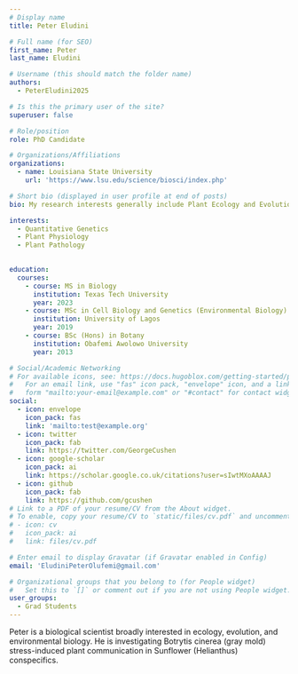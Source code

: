 ```yaml
---
# Display name
title: Peter Eludini 

# Full name (for SEO)
first_name: Peter
last_name: Eludini

# Username (this should match the folder name)
authors:
  - PeterEludini2025

# Is this the primary user of the site?
superuser: false

# Role/position
role: PhD Candidate

# Organizations/Affiliations
organizations:
  - name: Louisiana State University
    url: 'https://www.lsu.edu/science/biosci/index.php'

# Short bio (displayed in user profile at end of posts)
bio: My research interests generally include Plant Ecology and Evolution.

interests:
  - Quantitative Genetics
  - Plant Physiology
  - Plant Pathology
  

education:
  courses:
    - course: MS in Biology
      institution: Texas Tech University
      year: 2023
    - course: MSc in Cell Biology and Genetics (Environmental Biology)
      institution: University of Lagos
      year: 2019
    - course: BSc (Hons) in Botany
      institution: Obafemi Awolowo University
      year: 2013

# Social/Academic Networking
# For available icons, see: https://docs.hugoblox.com/getting-started/page-builder/#icons
#   For an email link, use "fas" icon pack, "envelope" icon, and a link in the
#   form "mailto:your-email@example.com" or "#contact" for contact widget.
social:
  - icon: envelope
    icon_pack: fas
    link: 'mailto:test@example.org'
  - icon: twitter
    icon_pack: fab
    link: https://twitter.com/GeorgeCushen
  - icon: google-scholar
    icon_pack: ai
    link: https://scholar.google.co.uk/citations?user=sIwtMXoAAAAJ
  - icon: github
    icon_pack: fab
    link: https://github.com/gcushen
# Link to a PDF of your resume/CV from the About widget.
# To enable, copy your resume/CV to `static/files/cv.pdf` and uncomment the lines below.
# - icon: cv
#   icon_pack: ai
#   link: files/cv.pdf

# Enter email to display Gravatar (if Gravatar enabled in Config)
email: 'EludiniPeterOlufemi@gmail.com'

# Organizational groups that you belong to (for People widget)
#   Set this to `[]` or comment out if you are not using People widget.
user_groups:
  - Grad Students
---
```


Peter is a biological scientist broadly interested in ecology, evolution, and environmental biology. He is investigating Botrytis cinerea (gray mold) stress-induced plant communication in Sunflower (Helianthus) conspecifics.